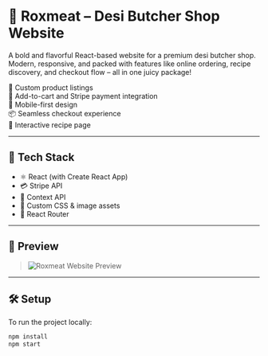 # 🥩 Roxmeat – Desi Butcher Shop Website

A bold and flavorful React-based website for a premium desi butcher shop.  
Modern, responsive, and packed with features like online ordering, recipe discovery, and checkout flow – all in one juicy package!

🍖 Custom product listings  
🛒 Add-to-cart and Stripe payment integration  
📱 Mobile-first design  
📦 Seamless checkout experience  
🥘 Interactive recipe page

---

## 🚀 Tech Stack

- ⚛️ React (with Create React App)
- 💳 Stripe API
- 🧠 Context API
- 🎨 Custom CSS & image assets
- 🔗 React Router

---

## 📸 Preview

> ![Roxmeat Website Preview](src/assets/RoxmeatLandingPagePreview.png.png)

---

## 🛠️ Setup

To run the project locally:

```bash
npm install
npm start
```
